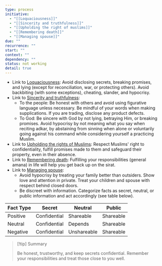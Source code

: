```yaml
---
type: process
initiative:
  - "[[Loquaciousness]]"
  - "[[Sincerity and truthfulness]]"
  - "[[Upholding the right of muslims]]"
  - "[[Remembering death]]"
  - "[[Managing spouse]]"
due: ""
recurrence: ""
start: ""
context: ""
dependency: ""
status: not working
detail: true
---
```


* Link to [Loquaciousness](Initiatives/bad%20traits/Loquaciousness.md): Avoid disclosing secrets, breaking promises, and lying (except for reconciliation, war, or protecting others). Avoid backbiting (with some exceptions), cheating, slander, and hypocrisy.
* Link to [Sincerity and truthfulness](Initiatives/good%20traits/Sincerity%20and%20truthfulness.md):
	* To the people: Be honest with others and avoid using figurative language unless necessary. Be mindful of your words when making supplications. If you are trading, disclose any product defects.
	* To God: Be sincere with God by not lying, betraying Him, or breaking promises. Avoid hypocrisy by not meaning what you say when reciting adkar, by abstaining from sinning when alone or voluntarily going against his command while considering yourself a practicing Muslim.
* Link to [Upholding the rights of Muslims](Initiatives/worship/Upholding%20the%20right%20of%20muslims.md): Respect Muslims' right to confidentiality, fulfill promises made to them and safeguard their property, even in their absence.
* Link to [Remembering death](Initiatives/good%20traits/Remembering%20death.md): Fulfilling your responsibilities (general amana) in life will help you get back up on the sirat.
* Link to [Managing spouse](Initiatives/worship/Managing%20spouse.md):
	* Avoid hypocrisy by treating your family better than outsiders. Show love and attention in private. Treat your children and spouse with respect behind closed doors.
	* Be discreet with information. Categorize facts as secret, neutral, or public information and act accordingly (see table below).

| Fact Type | Secret       | Neutral     | Public    |
| --------- | ------------ | ----------- | --------- |
| Positive  | Confidential | Shareable   | Shareable |
| Neutral   | Confidential | Depends     | Shareable |
| Negative  | Confidential | Unshareable | Shareable |

> [!tip] Summary
> 
> 
> Be honest, trustworthy, and keep secrets confidential. Remember your responsibilities and treat those close to you well.
> 


